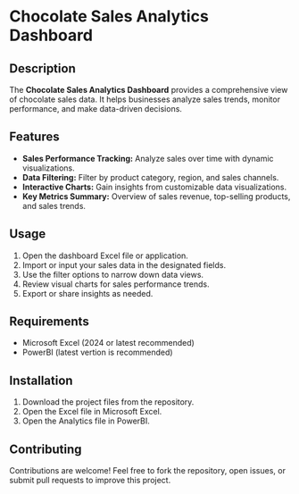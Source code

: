 # Chocolate Sales Analytics Dashboard

## Description
The **Chocolate Sales Analytics Dashboard** provides a comprehensive view of chocolate sales data. 
It helps businesses analyze sales trends, monitor performance, and make data-driven decisions.

## Features
- **Sales Performance Tracking:** Analyze sales over time with dynamic visualizations.
- **Data Filtering:** Filter by product category, region, and sales channels.
- **Interactive Charts:** Gain insights from customizable data visualizations.
- **Key Metrics Summary:** Overview of sales revenue, top-selling products, and sales trends.

## Usage
1. Open the dashboard Excel file or application.
2. Import or input your sales data in the designated fields.
3. Use the filter options to narrow down data views.
4. Review visual charts for sales performance trends.
5. Export or share insights as needed.

## Requirements
- Microsoft Excel (2024 or latest recommended)
- PowerBI (latest vertion is recommended)

## Installation
1. Download the project files from the repository.
2. Open the Excel file in Microsoft Excel.
3. Open the Analytics file in PowerBI.
## Contributing
Contributions are welcome! Feel free to fork the repository, open issues, or submit pull requests to improve this project.

